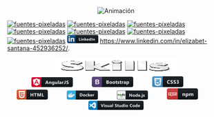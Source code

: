 <div align="center">
  <img src="https://github.com/ElyJF/ElyJF/blob/main/Dise%C3%B1o%20sin%20t%C3%ADtulo%20(2)%20(2).gif" alt="Animación" autoplay loop />
</div>


<a href="https://fontmeme.com/es/fuentes-pixeladas/"> <img src="https://fontmeme.com/permalink/230627/21028582d965fd70f7ea662864e290f8.png" alt="fuentes-pixeladas" border="0"></a>
<a href="https://fontmeme.com/es/fuentes-pixeladas/"><img src="https://fontmeme.com/permalink/230627/4a96ee3a49effba4ad445b802c6b530d.png" alt="fuentes-pixeladas" border="0"></a>
<a href="https://fontmeme.com/es/fuentes-pixeladas/"><img src="https://fontmeme.com/permalink/230627/785e836b26344253cd583c9cfdd7e1b4.png" alt="fuentes-pixeladas" border="0"></a>
<a href="https://fontmeme.com/es/fuentes-pixeladas/"><img src="https://fontmeme.com/permalink/230627/ecf71f5168c2cde92562784dcfebdae0.png" alt="fuentes-pixeladas" border="0"></a>
<a href="https://fontmeme.com/es/fuentes-pixeladas/"><img src="https://fontmeme.com/permalink/230627/5f0de220689532ba262415091f4713cd.png" alt="fuentes-pixeladas" border="0"></a>
<a href="https://fontmeme.com/es/fuentes-pixeladas/"><img src="https://fontmeme.com/permalink/230627/41ed949727b3ad4bae9c53212db9cf88.png" alt="fuentes-pixeladas" border="0"></a>
<a href="https://fontmeme.com/es/fuentes-pixeladas/"><img src="https://fontmeme.com/permalink/230627/d3a9e39332328eac802709261dd9595e.png" alt="fuentes-pixeladas" border="0"></a> ![Texto alternativo](https://github.com/ElyJF/ElyJF/blob/main/linkedin_button_icon_151847.png) https://www.linkedin.com/in/elizabet-santana-452936252/.

<div align="center">
<img src="https://github.com/ElyJF/ElyJF/blob/main/Skills-28-6-2023.gif" width="300px" height="40px" autoplay loop/>
</div>


<div align="center">
  <img src="https://github.com/ElyJF/ElyJF/blob/main/angular_button_icon_151960%20(1).png" alt="Texto alternativo" style="margin-right: 40px;">
  <img src="https://github.com/ElyJF/ElyJF/blob/main/bootstrap_button_icon_151958%20(1).png" alt="Texto alternativo" style="margin-right: 40px;">
  <img src="https://github.com/ElyJF/ElyJF/blob/main/css_button_icon_151935.png" alt="Texto alternativo" style="margin-right: 40px;">
  <img src="https://github.com/ElyJF/ElyJF/blob/main/html_button_icon_151929%20(1).png" alt="Texto alternativo" style="margin-right: 40px;">
  <img src="https://github.com/ElyJF/ElyJF/blob/main/docker_button_icon_151885.png" alt="Texto alternativo" style="margin-right: 40px;">
  <img src="https://github.com/ElyJF/ElyJF/blob/main/nodejs_button_icon_151951.png" alt="Texto alternativo" style="margin-right: 40px;">
  <img src="https://github.com/ElyJF/ElyJF/blob/main/npm_button_icon_151891.png" alt="Texto alternativo" style="margin-right: 40px;">
  <img src="https://github.com/ElyJF/ElyJF/blob/main/visualstudio_code_button_icon_151868%20(2).png" alt="Texto alternativo">
</div>




